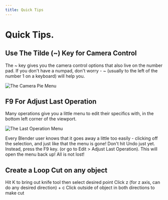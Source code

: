 ```yaml
---
title: Quick Tips
---
```


# Quick Tips.

## Use The Tilde (~) Key for Camera Control

The ~ key gives you the camera control options that also live on the number pad.
If you don't have a numpad, don't worry - ~ (usually to the left of the number 1 on a keyboard) will help you.

![The Camera Pie Menu](/images/blender/toolbox/tildePieMenu.gif)

## F9 For Adjust Last Operation

Many operations give you a little menu to edit their specifics with, in the bottom left corner of the viewport.

![The Last Operation Menu](/images/blender/toolbox/operationMenu.gif)

Every Blender user knows that it goes away a little too easily - clicking off the selection, and just like that the menu is gone! Don't hit Undo just yet. Instead, press the F9 key. (or go to Edit > Adjust Last Operation). This will open the menu back up! All is not lost!

## Create a Loop Cut on any object

Hit K to bring out knife tool then select desired point  Click z (for z axis, can do any desired direction) + c
Click outside of object in both directions to make cut
